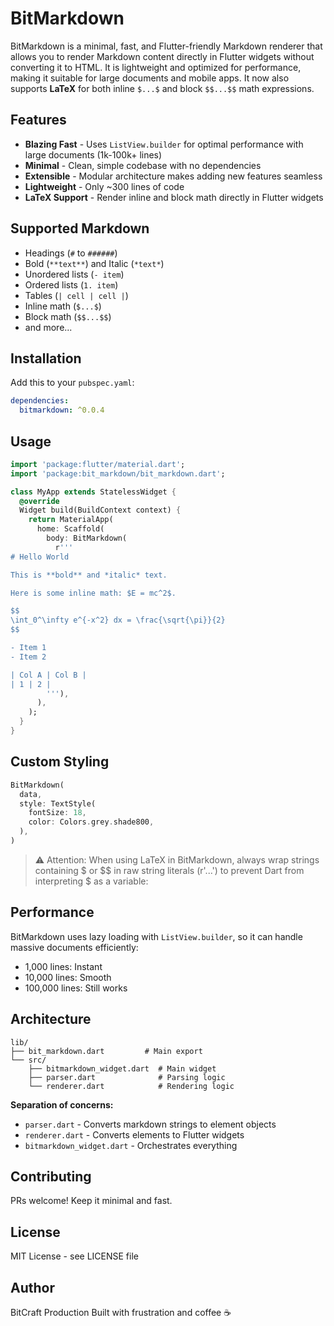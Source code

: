 # BitMarkdown

BitMarkdown is a minimal, fast, and Flutter-friendly Markdown renderer that allows you to render Markdown content directly in Flutter widgets without converting it to HTML. It is lightweight and optimized for performance, making it suitable for large documents and mobile apps. It now also supports **LaTeX** for both inline `$...$` and block `$$...$$` math expressions.

## Features

- **Blazing Fast** - Uses `ListView.builder` for optimal performance with large documents (1k-100k+ lines)
- **Minimal** - Clean, simple codebase with no dependencies
- **Extensible** - Modular architecture makes adding new features seamless
- **Lightweight** - Only ~300 lines of code
- **LaTeX Support** - Render inline and block math directly in Flutter widgets

## Supported Markdown

- Headings (`#` to `######`)
- Bold (`**text**`) and Italic (`*text*`)
- Unordered lists (`- item`)
- Ordered lists (`1. item`)
- Tables (`| cell | cell |`)
- Inline math (`$...$`)
- Block math (`$$...$$`)
- and more...

## Installation

Add this to your `pubspec.yaml`:

```yaml
dependencies:
  bitmarkdown: ^0.0.4
```

## Usage

```dart
import 'package:flutter/material.dart';
import 'package:bit_markdown/bit_markdown.dart';

class MyApp extends StatelessWidget {
  @override
  Widget build(BuildContext context) {
    return MaterialApp(
      home: Scaffold(
        body: BitMarkdown(
          r'''
# Hello World

This is **bold** and *italic* text.

Here is some inline math: $E = mc^2$.

$$
\int_0^\infty e^{-x^2} dx = \frac{\sqrt{\pi}}{2}
$$

- Item 1
- Item 2

| Col A | Col B |
| 1 | 2 |
        '''),
      ),
    );
  }
}
```

## Custom Styling

```dart
BitMarkdown(
  data,
  style: TextStyle(
    fontSize: 18,
    color: Colors.grey.shade800,
  ),
)
```

> ⚠️ Attention: When using LaTeX in BitMarkdown, always wrap strings containing $ or $$ in raw string literals (r'...') to prevent Dart from interpreting $ as a variable:

## Performance

BitMarkdown uses lazy loading with `ListView.builder`, so it can handle massive documents efficiently:

* 1,000 lines: Instant
* 10,000 lines: Smooth
* 100,000 lines: Still works

## Architecture

```
lib/
├── bit_markdown.dart         # Main export
└── src/
    ├── bitmarkdown_widget.dart  # Main widget
    ├── parser.dart              # Parsing logic
    └── renderer.dart            # Rendering logic
```

**Separation of concerns:**

* `parser.dart` - Converts markdown strings to element objects
* `renderer.dart` - Converts elements to Flutter widgets
* `bitmarkdown_widget.dart` - Orchestrates everything

## Contributing

PRs welcome! Keep it minimal and fast.

## License

MIT License - see LICENSE file

## Author

BitCraft Production
Built with frustration and coffee ☕

